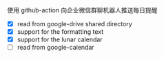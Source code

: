 

使用 github-action 向企业微信群聊机器人推送每日提醒

- [X] read from google-drive shared directory
- [X] support for the formatting text
- [X] support for the lunar calendar
- [ ] read from google-calendar
